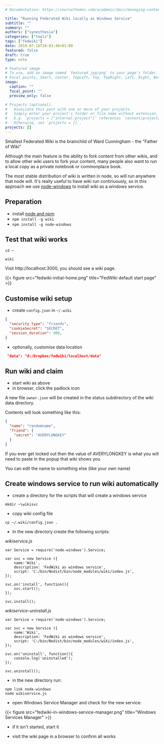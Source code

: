 ```yaml
---
# Documentation: https://sourcethemes.com/academic/docs/managing-content/

title: "Running Federated Wiki locally as Windows Service"
subtitle: ""
summary: ""
authors: ["synesthesia"]
categories: ["tools"]
tags: ["fedwiki"]
date: 2019-07-16T10:03:40+01:00
featured: false
draft: true
type: note

# Featured image
# To use, add an image named `featured.jpg/png` to your page's folder.
# Focal points: Smart, Center, TopLeft, Top, TopRight, Left, Right, BottomLeft, Bottom, BottomRight.
image:
  caption: ""
  focal_point: ""
  preview_only: false

# Projects (optional).
#   Associate this post with one or more of your projects.
#   Simply enter your project's folder or file name without extension.
#   E.g. `projects = ["internal-project"]` references `content/project/deep-learning/index.md`.
#   Otherwise, set `projects = []`.
projects: []
---
```

Smallest Federated Wiki is the brainchild of Ward Cunningham - the "Father of Wiki"

Although the main feature is the ability to fork content from other wikis, and to allow other wiki users to fork your content, many people also want to run a local copy as a private notebook or commonplace book.

The most stable distribution of wiki is written in node, so will run anywhere that node will. It's really useful to have wiki run continuously, so in this approach we use [node-windows](http://github.com/coreybutler/node-windows) to install wiki as a windows service.

## Preparation

* install [node and npm](https://nodejs.org/en/download/)
* `npm install -g wiki`
* `npm install -g node-windows`

## Test that wiki works
`cd ~`

`wiki`

Visit http://localhost:3000, you should see a wiki page.

{{< figure src="fedwiki-initial-home.png" title="FedWiki default start page" >}}

## Customise wiki setup

* create `config.json` in `~/.wiki`

```json
{
  "security_type": "friends",
  "cookieSecret": "SECRET",
  "session_duration": 900,
}
```

* optionally, customise data location

```json
 "data": "d:/Dropbox/fedwiki/localhost/data"
```

## Run wiki and claim

* start wiki as above
* in browser, click the padlock icon

A new file `owner.json` will be created in the status subdirectory of the wiki data directory.

Contents will look something like this:
```json
{
  "name": "randomname",
  "friend": {
    "secret": "AVERYLONGKEY"
  }
}
```

If you ever get locked out then the value of AVERYLONGKEY is what you will need to paste in the popup that wiki shows you

You can edit the name to something else (like your own name)


## Create windows service to run wiki automatically

* create a directory for the scripts that will create a windows service

```shell
mkdir ~\wikisvc
```

* copy wiki config file

```shell
cp ~/.wiki/config.json .
```
 
* In the new directory create the following scripts:

*wikiservice.js*

```node
var Service = require('node-windows').Service;

var svc = new Service ({
    name:'Wiki',
    description: 'FedWiki as windows service',
    script: 'C:/bin/Nodist/bin/node_modules/wiki/index.js',
}); 

svc.on('install', function(){
    svc.start();
});

svc.install();
```

*wikiservice-uninstall.js*
```node
var Service = require('node-windows').Service;

var svc = new Service ({
    name:'Wiki',
    description: 'FedWiki as windows service',
    script: 'C:/bin/Nodist/bin/node_modules/wiki/index.js',
}); 

svc.on('uninstall', function(){
    console.log('uninstalled');
});

svc.uninstall();
```
* in the new directory run:

```shell
npm link node-windows
node wikiservice.js
```

* open Windows Service Manager and check for the new service:

{{< figure src="fedwiki-in-windows-service-manager.png" title="Windows Services Manager" >}}

* if it isn't started, start it

* visit the wiki page in a browser to confirm all works





